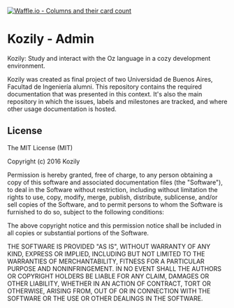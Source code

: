 [![Waffle.io - Columns and their card count](https://badge.waffle.io/kozily/admin.svg?columns=all)](https://waffle.io/kozily/admin)

# Kozily - Admin

Kozily: Study and interact with the Oz language in a cozy development
environment.

Kozily was created as final project of two Universidad de Buenos Aires,
Facultad de Ingeniería alumni. This repository contains the required
documentation that was presented in this context. It's also the main repository
in which the issues, labels and milestones are tracked, and where other usage
documentation is hosted.

## License

The MIT License (MIT)

Copyright (c) 2016 Kozily

Permission is hereby granted, free of charge, to any person obtaining a copy
of this software and associated documentation files (the "Software"), to deal
in the Software without restriction, including without limitation the rights
to use, copy, modify, merge, publish, distribute, sublicense, and/or sell
copies of the Software, and to permit persons to whom the Software is
furnished to do so, subject to the following conditions:

The above copyright notice and this permission notice shall be included in all
copies or substantial portions of the Software.

THE SOFTWARE IS PROVIDED "AS IS", WITHOUT WARRANTY OF ANY KIND, EXPRESS OR
IMPLIED, INCLUDING BUT NOT LIMITED TO THE WARRANTIES OF MERCHANTABILITY,
FITNESS FOR A PARTICULAR PURPOSE AND NONINFRINGEMENT. IN NO EVENT SHALL THE
AUTHORS OR COPYRIGHT HOLDERS BE LIABLE FOR ANY CLAIM, DAMAGES OR OTHER
LIABILITY, WHETHER IN AN ACTION OF CONTRACT, TORT OR OTHERWISE, ARISING FROM,
OUT OF OR IN CONNECTION WITH THE SOFTWARE OR THE USE OR OTHER DEALINGS IN THE
SOFTWARE.

